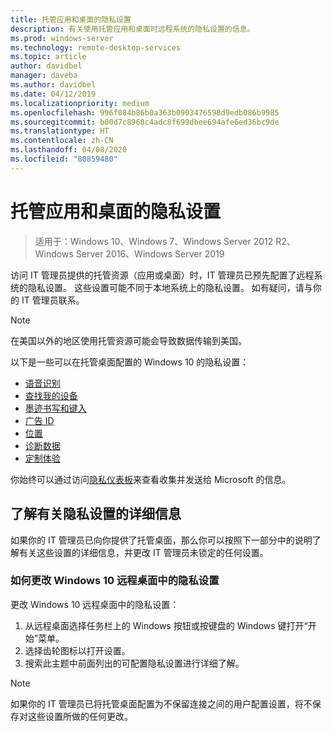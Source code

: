 ```yaml
---
title: 托管应用和桌面的隐私设置
description: 有关使用托管应用和桌面时远程系统的隐私设置的信息。
ms.prod: windows-server
ms.technology: remote-desktop-services
ms.topic: article
author: davidbel
manager: daveba
ms.author: davidbel
ms.date: 04/12/2019
ms.localizationpriority: medium
ms.openlocfilehash: 996f084b86b0a363b0903476598d9edb086b9985
ms.sourcegitcommit: b00d7c8968c4adc8f699dbee694afe6ed36bc9de
ms.translationtype: HT
ms.contentlocale: zh-CN
ms.lasthandoff: 04/08/2020
ms.locfileid: "80859480"
---
```

# <a name="privacy-settings-for-managed-apps-and-desktops"></a>托管应用和桌面的隐私设置

>适用于：Windows 10、Windows 7、Windows Server 2012 R2、Windows Server 2016、Windows Server 2019

访问 IT 管理员提供的托管资源（应用或桌面）时，IT 管理员已预先配置了远程系统的隐私设置。 这些设置可能不同于本地系统上的隐私设置。 如有疑问，请与你的 IT 管理员联系。

>[!NOTE]
>在美国以外的地区使用托管资源可能会导致数据传输到美国。

以下是一些可以在托管桌面配置的 Windows 10 的隐私设置：

- [语音识别](https://go.microsoft.com/fwlink/?linkid=874646)
- [查找我的设备](https://go.microsoft.com/fwlink/?linkid=533063)
- [墨迹书写和键入](https://go.microsoft.com/fwlink/?linkid=874646)
- [广告 ID](https://go.microsoft.com/fwlink/?linkid=838419)
- [位置](https://go.microsoft.com/fwlink/?linkid=529987)
- [诊断数据](https://go.microsoft.com/fwlink/?linkid=614828)
- [定制体验](https://go.microsoft.com/fwlink/?linkid=614828)

你始终可以通过访问[隐私仪表板](https://go.microsoft.com/fwlink/?linkid=864206)来查看收集并发送给 Microsoft 的信息。

## <a name="learn-more-about-privacy-settings"></a>了解有关隐私设置的详细信息

如果你的 IT 管理员已向你提供了托管桌面，那么你可以按照下一部分中的说明了解有关这些设置的详细信息，并更改 IT 管理员未锁定的任何设置。

### <a name="how-to-change-privacy-settings-in-windows-10-remote-desktops"></a>如何更改 Windows 10 远程桌面中的隐私设置

更改 Windows 10 远程桌面中的隐私设置：

1. 从远程桌面选择任务栏上的 Windows 按钮或按键盘的 Windows 键打开“开始”菜单。
2. 选择齿轮图标以打开设置。
3. 搜索此主题中前面列出的可配置隐私设置进行详细了解。

>[!NOTE]
> 如果你的 IT 管理员已将托管桌面配置为不保留连接之间的用户配置设置，将不保存对这些设置所做的任何更改。
